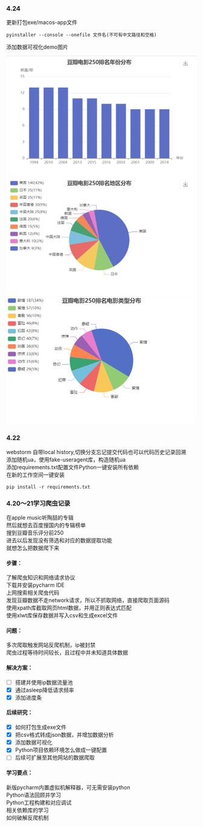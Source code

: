 ### 4.24
更新打包exe/macos-app文件  
```
pyinstaller --console --onefile 文件名(不可有中文路径和空格)
```
添加数据可视化demo图片  

![image](https://raw.githubusercontent.com/Willmind/douban-movie-250/master/demo.png)  
![image](https://raw.githubusercontent.com/Willmind/douban-movie-250/master/豆瓣电影250排名电影类型分布.png)

### 4.22
webstorm 自带local history,切换分支忘记提交代码也可以代码历史记录回溯  
添加随机ua，使用fake-useragent库，构造随机ua   
添加requirements.txt配置文件Python一键安装所有依赖  
在新的工作空间一键安装

    pip install -r requirements.txt


### 4.20～21学习爬虫记录
在apple music听陶喆的专辑  
然后就想去百度搜国内的专辑榜单  
搜到豆瓣音乐评分前250  
进去以后发现没有筛选和对应的数据提取功能  
就想怎么把数据爬下来  

#### 步骤：  
了解爬虫知识和网络请求协议  
下载并安装pycharm IDE  
上网搜索相关爬虫代码  
发现豆瓣数据不走network请求，所以不抓取网络，直接爬取页面源码  
使用xpath库截取网页html数据，并用正则表达式匹配  
使用xlwt库保存数据并写入csv和生成excel文件  

#### 问题：  
多次爬取触发网站反爬机制，ip被封禁  
爬虫过程等待时间较长，且过程中并未知道具体数据  

#### 解决方案：   
- [ ] 搭建并使用ip数据流量池  
- [x] 通过asleep降低请求频率  
- [x] 添加进度条  

#### 后续研究：  
- [x] 如何打包生成exe文件  
- [x] 把csv格式转成json数据，并增加数据分析  
- [x] 添加数据可视化  
- [x] Python项目依赖环境怎么做成一键配置  
- [ ] 后续可扩展至其他网站的数据爬取  

#### 学习要点：  
新版pycharm内置虚拟机解释器，可无需安装python  
Python语法回顾并学习  
Python工程构建和对应调试  
相关依赖库的学习  
如何破解反爬机制  



